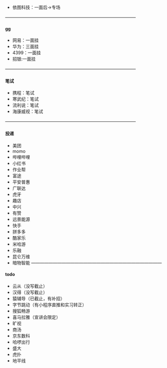 * 依图科技：一面后->专场

——————————————————————————————
#### gg
* 网易：一面挂
* 华为：三面挂
* 4399：一面挂
* 招银:一面挂

——————————————————————————————
#### 笔试
* 携程：笔试
* 寒武纪：笔试
* 流利说：笔试
* 海康威视：笔试

——————————————————————————————
#### 投递
* 美团
* momo
* 哔哩哔哩
* 小红书
* 作业帮
* 富途
* 平安普惠
* 广联达
* 虎牙
* 趣店
* 中兴
* 有赞
* 远景能源
* 快手
* 拼多多
* 酷家乐
* 米哈游
* 乐融
* 昆仑万维
* 暗物智能
——————————————————————————————
#### todo
* 云从（没写截止）
* 汉得（没写截止）
* 猿辅导（已截止，有补招）
* 字节跳动（有小程序直推和实习转正）
* 搜狐畅游
* 喜马拉雅（宣讲会限定）
* 旷视
* 商汤
* 京东数科
* 哈啰出行
* 盛大
* 虎扑
* 地平线
